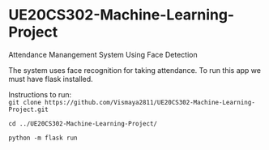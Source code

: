 # UE20CS302-Machine-Learning-Project
Attendance Manangement System Using Face Detection  

The system uses face recognition for taking attendance. To run this app we must have flask installed.  

Instructions to run:  
`git clone https://github.com/Vismaya2811/UE20CS302-Machine-Learning-Project.git`  

`cd ../UE20CS302-Machine-Learning-Project/`  

`python -m flask run`  
